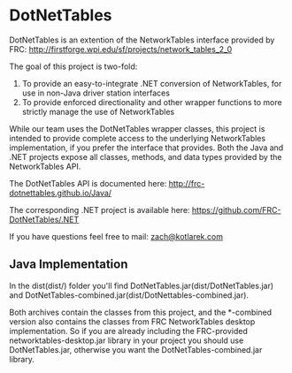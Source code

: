 DotNetTables
============

DotNetTables is an extention of the NetworkTables interface provided by FRC:
	http://firstforge.wpi.edu/sf/projects/network_tables_2_0

The goal of this project is two-fold:

1. To provide an easy-to-integrate .NET conversion of NetworkTables, for use in non-Java driver station interfaces
2. To provide enforced directionality and other wrapper functions to more strictly manage the use of NetworkTables

While our team uses the DotNetTables wrapper classes, this project is intended to provide complete access to the underlying NetworkTables implementation, if you prefer the interface that provides. Both the Java and .NET projects expose all classes, methods, and data types provided by the NetworkTables API.

The DotNetTables API is documented here:
	http://frc-dotnettables.github.io/Java/

The corresponding .NET project is available here:
	https://github.com/FRC-DotNetTables/.NET

If you have questions feel free to mail:
	zach@kotlarek.com

Java Implementation
-------------------

In the dist(dist/) folder you'll find DotNetTables.jar(dist/DotNetTables.jar) and DotNetTables-combined.jar(dist/DotNettables-combined.jar).

Both archives contain the classes from this project, and the *-combined version also contains the classes from FRC NetworkTables desktop implementation. So if you are already including the FRC-provided networktables-desktop.jar library in your project you should use DotNetTables.jar, otherwise you want the DotNetTables-combined.jar library.
